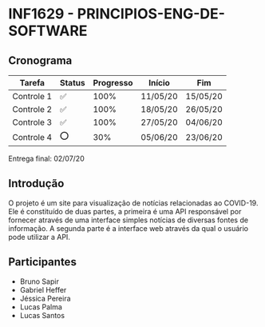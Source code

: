 # INF1629 - PRINCIPIOS-ENG-DE-SOFTWARE

## Cronograma
Tarefa | Status | Progresso | Início | Fim
------ | ------ | --------- | ------ | ----
Controle 1 | :white_check_mark: | 100% | 11/05/20 | 15/05/20
Controle 2 | :white_check_mark: | 100% | 18/05/20 | 26/05/20
Controle 3 | :white_check_mark: | 100% | 27/05/20 | 04/06/20
Controle 4 | :o: | 30% | 05/06/20 | 23/06/20

Entrega final: 02/07/20


## Introdução
O projeto é um site para visualização de notícias relacionadas ao COVID-19. 
Ele é constituído de duas partes, a primeira é uma API responsável por fornecer através de uma interface simples notícias de diversas fontes de informação. A segunda parte é a interface web através da qual o usuário pode utilizar a API.

## Participantes
* Bruno Sapir
* Gabriel Heffer
* Jéssica Pereira
* Lucas Palma
* Lucas Santos
